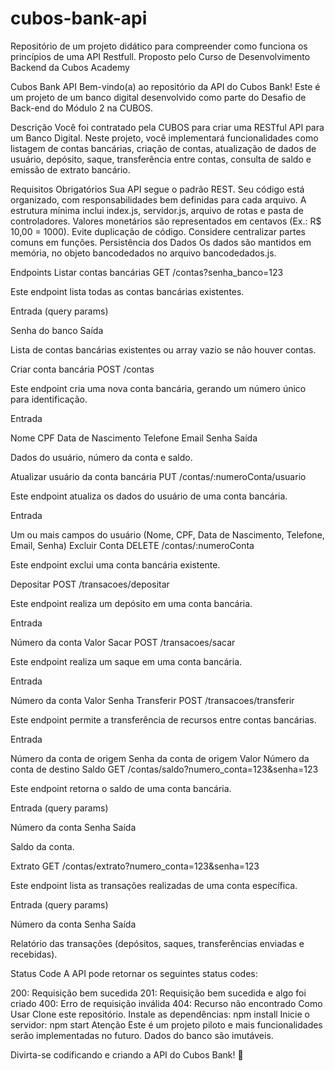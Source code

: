 # cubos-bank-api

Repositório de um projeto didático para compreender como funciona os princípios de uma API Restfull. Proposto pelo Curso de Desenvolvimento Backend da Cubos Academy

Cubos Bank API
Bem-vindo(a) ao repositório da API do Cubos Bank! Este é um projeto de um banco digital desenvolvido como parte do Desafio de Back-end do Módulo 2 na CUBOS.

Descrição
Você foi contratado pela CUBOS para criar uma RESTful API para um Banco Digital. Neste projeto, você implementará funcionalidades como listagem de contas bancárias, criação de contas, atualização de dados de usuário, depósito, saque, transferência entre contas, consulta de saldo e emissão de extrato bancário.

Requisitos Obrigatórios
Sua API segue o padrão REST.
Seu código está organizado, com responsabilidades bem definidas para cada arquivo.
A estrutura mínima inclui index.js, servidor.js, arquivo de rotas e pasta de controladores.
Valores monetários são representados em centavos (Ex.: R$ 10,00 = 1000).
Evite duplicação de código. Considere centralizar partes comuns em funções.
Persistência dos Dados
Os dados são mantidos em memória, no objeto bancodedados no arquivo bancodedados.js.

Endpoints
Listar contas bancárias
GET /contas?senha_banco=123

Este endpoint lista todas as contas bancárias existentes.

Entrada (query params)

Senha do banco
Saída

Lista de contas bancárias existentes ou array vazio se não houver contas.

Criar conta bancária
POST /contas

Este endpoint cria uma nova conta bancária, gerando um número único para identificação.

Entrada

Nome
CPF
Data de Nascimento
Telefone
Email
Senha
Saída

Dados do usuário, número da conta e saldo.

Atualizar usuário da conta bancária
PUT /contas/:numeroConta/usuario

Este endpoint atualiza os dados do usuário de uma conta bancária.

Entrada

Um ou mais campos do usuário (Nome, CPF, Data de Nascimento, Telefone, Email, Senha)
Excluir Conta
DELETE /contas/:numeroConta

Este endpoint exclui uma conta bancária existente.

Depositar
POST /transacoes/depositar

Este endpoint realiza um depósito em uma conta bancária.

Entrada

Número da conta
Valor
Sacar
POST /transacoes/sacar

Este endpoint realiza um saque em uma conta bancária.

Entrada

Número da conta
Valor
Senha
Transferir
POST /transacoes/transferir

Este endpoint permite a transferência de recursos entre contas bancárias.

Entrada

Número da conta de origem
Senha da conta de origem
Valor
Número da conta de destino
Saldo
GET /contas/saldo?numero_conta=123&senha=123

Este endpoint retorna o saldo de uma conta bancária.

Entrada (query params)

Número da conta
Senha
Saída

Saldo da conta.

Extrato
GET /contas/extrato?numero_conta=123&senha=123

Este endpoint lista as transações realizadas de uma conta específica.

Entrada (query params)

Número da conta
Senha
Saída

Relatório das transações (depósitos, saques, transferências enviadas e recebidas).

Status Code
A API pode retornar os seguintes status codes:

200: Requisição bem sucedida
201: Requisição bem sucedida e algo foi criado
400: Erro de requisição inválida
404: Recurso não encontrado
Como Usar
Clone este repositório.
Instale as dependências: npm install
Inicie o servidor: npm start
Atenção
Este é um projeto piloto e mais funcionalidades serão implementadas no futuro. Dados do banco são imutáveis.

Divirta-se codificando e criando a API do Cubos Bank! 🚀
